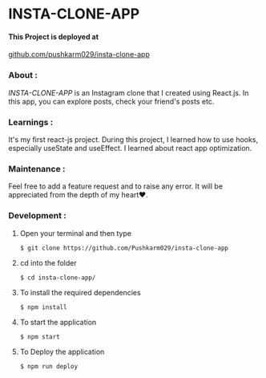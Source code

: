 # **INSTA-CLONE-APP**

#### **This Project is deployed at**

[github.com/pushkarm029/insta-clone-app](github.com/pushkarm029/insta-clone-app)



### **About** :


*INSTA-CLONE-APP* is an Instagram clone that I created using React.js. In this app, you can explore posts, check your friend's posts etc.


### **Learnings** :

It's my first react-js project. During this project, I learned how to use hooks, especially useState and useEffect. I learned about react app optimization.

### **Maintenance** :

Feel free to add a feature request and to raise any error. It will be appreciated from the depth of my heart❤️.


### **Development** :

1. Open your terminal and then type
    ```shell
    $ git clone https://github.com/Pushkarm029/insta-clone-app
    ```
2. cd into the folder
    ```shell
    $ cd insta-clone-app/
    ```
3. To install the required dependencies
    ```shell
    $ npm install
    ```
4. To start the application
    ```shell
    $ npm start
    ```
5. To Deploy the application
    ```shell
    $ npm run deploy
    ```